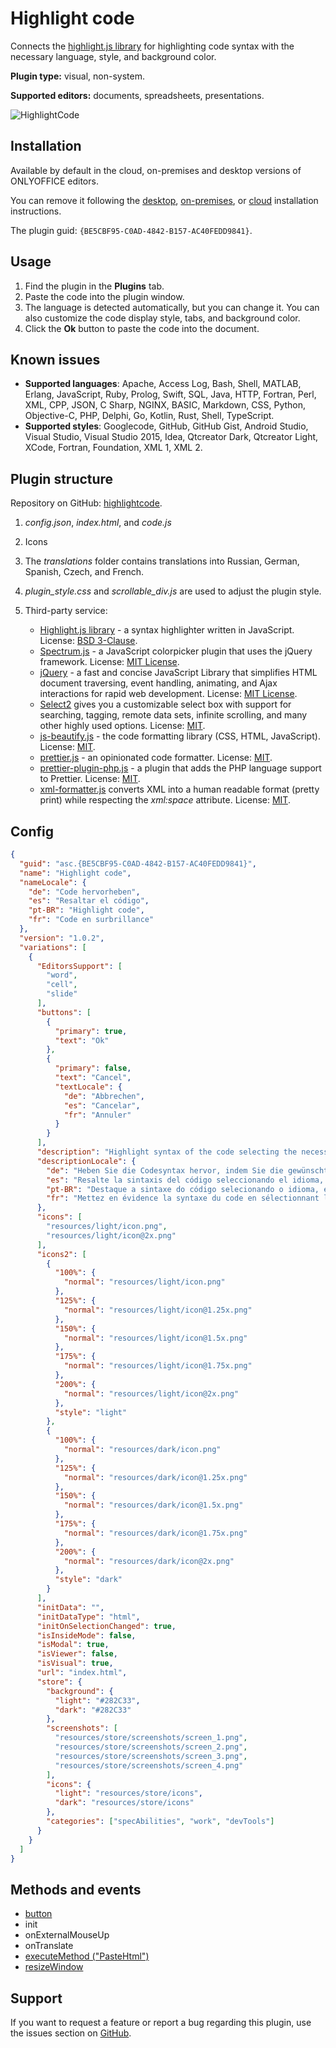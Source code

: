 # Highlight code

Connects the [highlight.js library](https://highlightjs.org/) for highlighting code syntax with the necessary language, style, and background color.

**Plugin type:** visual, non-system.

**Supported editors:** documents, spreadsheets, presentations.

![HighlightCode](/assets/images/plugins/gifs/highlight-code.gif)

## Installation

Available by default in the cloud, on-premises and desktop versions of ONLYOFFICE editors.

You can remove it following the [desktop](/docs/plugin-and-macros/tutorials/installing/onlyoffice-desktop-editors.md), [on-premises](/docs/plugin-and-macros/tutorials/installing/onlyoffice-docs-on-premises.md), or [cloud](/docs/plugin-and-macros/tutorials/installing/onlyoffice-cloud.md) installation instructions.

The plugin guid: `{BE5CBF95-C0AD-4842-B157-AC40FEDD9841}`.

## Usage

1. Find the plugin in the **Plugins** tab.
2. Paste the code into the plugin window.
3. The language is detected automatically, but you can change it. You can also customize the code display style, tabs, and background color.
4. Click the **Ok** button to paste the code into the document.

## Known issues

- **Supported languages**: Apache, Access Log, Bash, Shell, MATLAB, Erlang, JavaScript, Ruby, Prolog, Swift, SQL, Java, HTTP, Fortran, Perl, XML, CPP, JSON, C Sharp, NGINX, BASIC, Markdown, CSS, Python, Objective-C, PHP, Delphi, Go, Kotlin, Rust, Shell, TypeScript.
- **Supported styles**: Googlecode, GitHub, GitHub Gist, Android Studio, Visual Studio, Visual Studio 2015, Idea, Qtcreator Dark, Qtcreator Light, XCode, Fortran, Foundation, XML 1, XML 2.

## Plugin structure

Repository on GitHub: [highlightcode](https://github.com/ONLYOFFICE/onlyoffice.github.io/tree/master/sdkjs-plugins/content/highlightcode).

1. *config.json*, *index.html*, and *code.js*

2. Icons

3. The *translations* folder contains translations into Russian, German, Spanish, Czech, and French.

4. *plugin\_style.css* and *scrollable\_div.js* are used to adjust the plugin style.

5. Third-party service:

   - [Highlight.js library](https://highlightjs.org/) - a syntax highlighter written in JavaScript. License: [BSD 3-Clause](https://github.com/ONLYOFFICE/onlyoffice.github.io/blob/master/sdkjs-plugins/content/highlightcode/licenses/Highlight.license).
   - [Spectrum.js](http://bgrins.github.io/spectrum/) - a JavaScript colorpicker plugin that uses the jQuery framework. License: [MIT License](https://github.com/ONLYOFFICE/onlyoffice.github.io/blob/master/sdkjs-plugins/content/highlightcode/licenses/spectrum.license).
   - [jQuery](https://jquery.com) - a fast and concise JavaScript Library that simplifies HTML document traversing, event handling, animating, and Ajax interactions for rapid web development. License: [MIT License](https://github.com/ONLYOFFICE/onlyoffice.github.io/blob/master/sdkjs-plugins/content/highlightcode/licenses/jQuery.license).
   - [Select2](https://select2.org/) gives you a customizable select box with support for searching, tagging, remote data sets, infinite scrolling, and many other highly used options. License: [MIT](https://github.com/ONLYOFFICE/onlyoffice.github.io/blob/master/sdkjs-plugins/content/highlightcode/licenses/Select2.license).
   - [js-beautify.js](https://github.com/beautify-web/js-beautify) - the code formatting library (CSS, HTML, JavaScript). License: [MIT](https://github.com/ONLYOFFICE/onlyoffice.github.io/blob/master/sdkjs-plugins/content/highlightcode/licenses/js-beautify.license).
   - [prettier.js](https://github.com/prettier/prettier) - an opinionated code formatter. License: [MIT](https://github.com/ONLYOFFICE/onlyoffice.github.io/blob/master/sdkjs-plugins/content/highlightcode/licenses/prettier.license).
   - [prettier-plugin-php.js](https://github.com/prettier/plugin-php) - a plugin that adds the PHP language support to Prettier. License: [MIT](https://github.com/ONLYOFFICE/onlyoffice.github.io/blob/master/sdkjs-plugins/content/highlightcode/licenses/prettier%40plugin-php.license).
   - [xml-formatter.js](https://github.com/chrisbottin/xml-formatter) converts XML into a human readable format (pretty print) while respecting the *xml:space* attribute. License: [MIT](https://github.com/ONLYOFFICE/onlyoffice.github.io/blob/master/sdkjs-plugins/content/highlightcode/licenses/xml-formatter.license).

## Config

``` json
{
  "guid": "asc.{BE5CBF95-C0AD-4842-B157-AC40FEDD9841}",
  "name": "Highlight code",
  "nameLocale": {
    "de": "Code hervorheben",
    "es": "Resaltar el código",
    "pt-BR": "Highlight code",
    "fr": "Code en surbrillance"
  },
  "version": "1.0.2",
  "variations": [
    {
      "EditorsSupport": [
        "word",
        "cell",
        "slide"
      ],
      "buttons": [
        {
          "primary": true,
          "text": "Ok"
        },
        {
          "primary": false,
          "text": "Cancel",
          "textLocale": {
            "de": "Abbrechen",
            "es": "Cancelar",
            "fr": "Annuler"
          }
        }
      ],
      "description": "Highlight syntax of the code selecting the necessary language, style, and background color.",
      "descriptionLocale": {
        "de": "Heben Sie die Codesyntax hervor, indem Sie die gewünschte Sprache, den Stil und die Hintergrundfarbe auswählen.",
        "es": "Resalte la sintaxis del código seleccionando el idioma, el estilo y el color de fondo necesarios.",
        "pt-BR": "Destaque a sintaxe do código selecionando o idioma, estilo e cor de fundo necessários.",
        "fr": "Mettez en évidence la syntaxe du code en sélectionnant la langue, le style et la couleur de l'arrière-plan."
      },
      "icons": [
        "resources/light/icon.png",
        "resources/light/icon@2x.png"
      ],
      "icons2": [
        {
          "100%": {
            "normal": "resources/light/icon.png"
          },
          "125%": {
            "normal": "resources/light/icon@1.25x.png"
          },
          "150%": {
            "normal": "resources/light/icon@1.5x.png"
          },
          "175%": {
            "normal": "resources/light/icon@1.75x.png"
          },
          "200%": {
            "normal": "resources/light/icon@2x.png"
          },
          "style": "light"
        },
        {
          "100%": {
            "normal": "resources/dark/icon.png"
          },
          "125%": {
            "normal": "resources/dark/icon@1.25x.png"
          },
          "150%": {
            "normal": "resources/dark/icon@1.5x.png"
          },
          "175%": {
            "normal": "resources/dark/icon@1.75x.png"
          },
          "200%": {
            "normal": "resources/dark/icon@2x.png"
          },
          "style": "dark"
        }
      ],
      "initData": "",
      "initDataType": "html",
      "initOnSelectionChanged": true,
      "isInsideMode": false,
      "isModal": true,
      "isViewer": false,
      "isVisual": true,
      "url": "index.html",
      "store": {
        "background": {
          "light": "#282C33",
          "dark": "#282C33"
        },
        "screenshots": [
          "resources/store/screenshots/screen_1.png",
          "resources/store/screenshots/screen_2.png",
          "resources/store/screenshots/screen_3.png",
          "resources/store/screenshots/screen_4.png"
        ],
        "icons": {
          "light": "resources/store/icons",
          "dark": "resources/store/icons"
        },
        "categories": ["specAbilities", "work", "devTools"]
      }
    }
  ]
}
```

## Methods and events

- [button](/site/docs/plugin-and-macros/customization/buttons.md)
- init
- onExternalMouseUp
- onTranslate
- [executeMethod ("PasteHtml")](/docs/plugin-and-macros/interacting-with-editors/text-document-api/Methods/PasteHtml.md)
- [resizeWindow](/docs/plugin-and-macros/customization/windows-and-panels.md#interacting-with-a-window)

## Support

If you want to request a feature or report a bug regarding this plugin, use the issues section on [GitHub](https://github.com/ONLYOFFICE/onlyoffice.github.io/issues).
